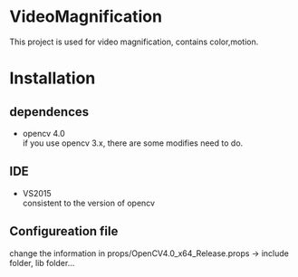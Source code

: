 # VideoMagnification
This project is used for video magnification, contains color,motion.

# Installation
## dependences
- opencv 4.0  
 if you use opencv 3.x, there are some modifies need to do.  
  
## IDE
- VS2015  
 consistent to the version of opencv

## Configureation file
  change the information in props/OpenCV4.0_x64_Release.props -> include folder, lib folder...
 
